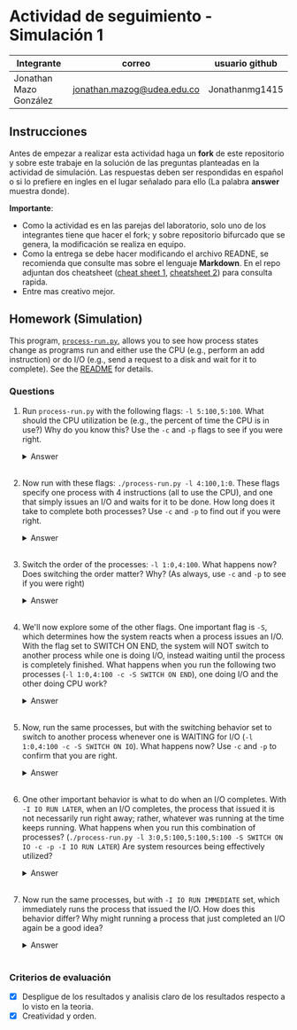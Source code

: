 # Actividad de seguimiento - Simulación 1

|Integrante|correo|usuario github|
|---|---|---|
|Jonathan Mazo González|jonathan.mazog@udea.edu.co|Jonathanmg1415|


## Instrucciones

Antes de empezar a realizar esta actividad haga un **fork** de este repositorio y sobre este trabaje en la solución de las preguntas planteadas en la actividad de simulación. Las respuestas deben ser respondidas en español o si lo prefiere en ingles en el lugar señalado para ello (La palabra **answer** muestra donde).

**Importante**:
* Como la actividad es en las parejas del laboratorio, solo uno de los integrantes tiene que hacer el fork; y sobre repositorio bifurcado que se genera, la modificación se realiza en equipo.
* Como la entrega se debe hacer modificando el archivo READNE, se recomienda que consulte mas sobre el lenguaje **Markdown**. En el repo adjuntan dos cheatsheet ([cheat sheet 1](Markdown_Cheat_Sheet.pdf), [cheatsheet 2](markdown-cheatsheet.pdf)) para consulta rapida.
* Entre mas creativo mejor.

## Homework (Simulation)

This program, [`process-run.py`](process-run.py), allows you to see how process states change as programs run and either use the CPU (e.g., perform an add instruction) or do I/O (e.g., send a request to a disk and wait for it to complete). See the [README](https://github.com/remzi-arpacidusseau/ostep-homework/blob/master/cpu-intro/README.md) for details.

### Questions

1. Run `process-run.py` with the following flags: `-l 5:100,5:100`. What should the CPU utilization be (e.g., the percent of time the CPU is in use?) Why do you know this? Use the `-c` and `-p` flags to see if you were right.
   
   <details>
   <summary>Answer</summary>
   2 procesos (PID 0 y PID 1)

   Cada proceso tiene exactamente 5 instrucciones

   El 100% de las instrucciones son de CPU (no hay operaciones de I/O)

   Al ejecutar el comando completo: `python process-run.py -l 5:100,5:100 -c -p` se obtuvo

      ```
      Time        PID: 0        PID: 1           CPU           IOs
         1        RUN:cpu         READY             1
         2        RUN:cpu         READY             1
         3        RUN:cpu         READY             1
         4        RUN:cpu         READY             1
         5        RUN:cpu         READY             1
         6           DONE       RUN:cpu             1
         7           DONE       RUN:cpu             1
         8           DONE       RUN:cpu             1
         9           DONE       RUN:cpu             1
      10           DONE       RUN:cpu             1

      Stats: Total Time 10
      Stats: CPU Busy 10 (100.00%)
      Stats: IO Busy  0 (0.00%)
      ```
   </details>
   <br>

2. Now run with these flags: `./process-run.py -l 4:100,1:0`. These flags specify one process with 4 instructions (all to use the CPU), and one that simply issues an I/O and waits for it to be done. How long does it take to complete both processes? Use `-c` and `-p` to find out if you were right. 
   
   <details>
   <summary>Answer</summary>
   Coloque aqui su respuerta
   </details>
   <br>

3. Switch the order of the processes: `-l 1:0,4:100`. What happens now? Does switching the order matter? Why? (As always, use `-c` and `-p` to see if you were right)
   
   <details>
   <summary>Answer</summary>
   Coloque aqui su respuerta
   </details>
   <br>

4. We'll now explore some of the other flags. One important flag is `-S`, which determines how the system reacts when a process issues an I/O. With the flag set to SWITCH ON END, the system will NOT switch to another process while one is doing I/O, instead waiting until the process is completely finished. What happens when you run the following two processes (`-l 1:0,4:100 -c -S SWITCH ON END`), one doing I/O and the other doing CPU work?
   
   <details>
   <summary>Answer</summary>
   Coloque aqui su respuerta
   </details>
   <br>

5. Now, run the same processes, but with the switching behavior set to switch to another process whenever one is WAITING for I/O (`-l 1:0,4:100 -c -S SWITCH ON IO`). What happens now? Use `-c` and `-p` to confirm that you are right.
   
   <details>
   <summary>Answer</summary>
   Coloque aqui su respuerta
   </details>
   <br>

6. One other important behavior is what to do when an I/O completes. With `-I IO RUN LATER`, when an I/O completes, the process that issued it is not necessarily run right away; rather, whatever was running at the time keeps running. What happens when you run this combination of processes? (`./process-run.py -l 3:0,5:100,5:100,5:100 -S SWITCH ON IO -c -p -I IO RUN LATER`) Are system resources being effectively utilized?
   
   <details>
   <summary>Answer</summary>
   Coloque aqui su respuerta
   </details>
   <br>

7. Now run the same processes, but with `-I IO RUN IMMEDIATE` set, which immediately runs the process that issued the I/O. How does this behavior differ? Why might running a process that just completed an I/O again be a good idea?
   
   <details>
   <summary>Answer</summary>
   Coloque aqui su respuerta
   </details>
   <br>


### Criterios de evaluación
- [x] Despligue de los resultados y analisis claro de los resultados respecto a lo visto en la teoria.
- [x] Creatividad y orden.